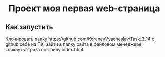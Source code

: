 # <p align='center'>Проект моя первая web-страница</p>

## Как запустить

Клонировать папку https://github.com/KorenevVyacheslav/Task_3_14 с github себе на ПК, зайти в папку сайта в файловом менеджере, кликнуть 2 раза по файлу index.html.
